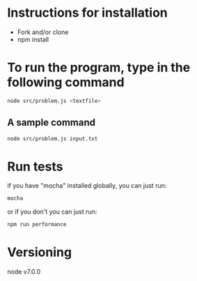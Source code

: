# Instructions for installation

- Fork and/or clone
- npm install

# To run the program, type in the following command

```bash
node src/problem.js <textfile>
```

## A sample command
```bash
node src/problem.js input.txt
```

# Run tests

if you have "mocha" installed globally, you can just run:
```bash
mocha
```

or if you don't you can just run:
```bash
npm run performance
```

# Versioning

node v7.0.0
